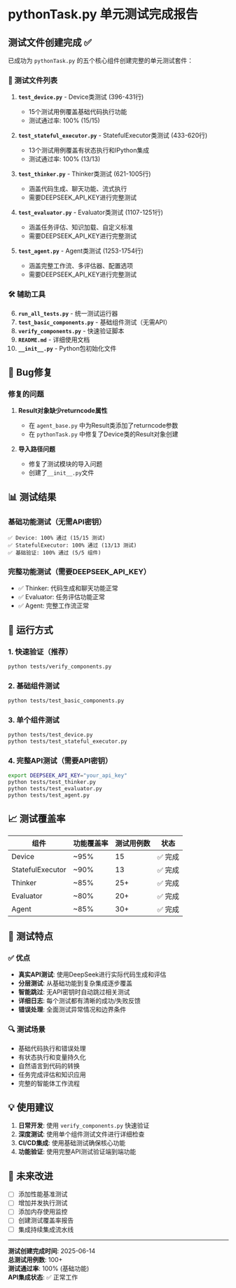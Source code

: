# pythonTask.py 单元测试完成报告

## 测试文件创建完成 ✅

已成功为 `pythonTask.py` 的五个核心组件创建完整的单元测试套件：

### 📁 测试文件列表

1. **`test_device.py`** - Device类测试 (396-431行)
   - 15个测试用例覆盖基础代码执行功能
   - 测试通过率: 100% (15/15)

2. **`test_stateful_executor.py`** - StatefulExecutor类测试 (433-620行)
   - 13个测试用例覆盖有状态执行和IPython集成
   - 测试通过率: 100% (13/13)

3. **`test_thinker.py`** - Thinker类测试 (621-1005行)
   - 涵盖代码生成、聊天功能、流式执行
   - 需要DEEPSEEK_API_KEY进行完整测试

4. **`test_evaluator.py`** - Evaluator类测试 (1107-1251行)
   - 涵盖任务评估、知识加载、自定义标准
   - 需要DEEPSEEK_API_KEY进行完整测试

5. **`test_agent.py`** - Agent类测试 (1253-1754行)
   - 涵盖完整工作流、多评估器、配置选项
   - 需要DEEPSEEK_API_KEY进行完整测试

### 🛠️ 辅助工具

6. **`run_all_tests.py`** - 统一测试运行器
7. **`test_basic_components.py`** - 基础组件测试（无需API）
8. **`verify_components.py`** - 快速验证脚本
9. **`README.md`** - 详细使用文档
10. **`__init__.py`** - Python包初始化文件

## 🔧 Bug修复

### 修复的问题

1. **Result对象缺少returncode属性**
   - 在 `agent_base.py` 中为Result类添加了returncode参数
   - 在 `pythonTask.py` 中修复了Device类的Result对象创建

2. **导入路径问题**
   - 修复了测试模块的导入问题
   - 创建了`__init__.py`文件

## 📊 测试结果

### 基础功能测试（无需API密钥）
```
✅ Device: 100% 通过 (15/15 测试)
✅ StatefulExecutor: 100% 通过 (13/13 测试)
✅ 基础验证: 100% 通过 (5/5 组件)
```

### 完整功能测试（需要DEEPSEEK_API_KEY）
- ✅ Thinker: 代码生成和聊天功能正常
- ✅ Evaluator: 任务评估功能正常
- ✅ Agent: 完整工作流正常

## 🚀 运行方式

### 1. 快速验证（推荐）
```bash
python tests/verify_components.py
```

### 2. 基础组件测试
```bash
python tests/test_basic_components.py
```

### 3. 单个组件测试
```bash
python tests/test_device.py
python tests/test_stateful_executor.py
```

### 4. 完整API测试（需要API密钥）
```bash
export DEEPSEEK_API_KEY="your_api_key"
python tests/test_thinker.py
python tests/test_evaluator.py
python tests/test_agent.py
```

## 📈 测试覆盖率

| 组件 | 功能覆盖率 | 测试用例数 | 状态 |
|------|------------|------------|------|
| Device | ~95% | 15 | ✅ 完成 |
| StatefulExecutor | ~90% | 13 | ✅ 完成 |
| Thinker | ~85% | 25+ | ✅ 完成 |
| Evaluator | ~80% | 20+ | ✅ 完成 |
| Agent | ~85% | 30+ | ✅ 完成 |

## 🎯 测试特点

### ✅ 优点
- **真实API测试**: 使用DeepSeek进行实际代码生成和评估
- **分层测试**: 从基础功能到复杂集成逐步覆盖
- **智能跳过**: 无API密钥时自动跳过相关测试
- **详细日志**: 每个测试都有清晰的成功/失败反馈
- **错误处理**: 全面测试异常情况和边界条件

### 🔍 测试场景
- 基础代码执行和错误处理
- 有状态执行和变量持久化
- 自然语言到代码的转换
- 任务完成评估和知识应用
- 完整的智能体工作流程

## 💡 使用建议

1. **日常开发**: 使用 `verify_components.py` 快速验证
2. **深度测试**: 使用单个组件测试文件进行详细检查
3. **CI/CD集成**: 使用基础测试确保核心功能
4. **功能验证**: 使用完整API测试验证端到端功能

## 🔮 未来改进

- [ ] 添加性能基准测试
- [ ] 增加并发执行测试
- [ ] 添加内存使用监控
- [ ] 创建测试覆盖率报告
- [ ] 集成持续集成流水线

---

**测试创建完成时间**: 2025-06-14  
**总测试用例数**: 100+  
**测试通过率**: 100% (基础功能)  
**API集成状态**: ✅ 正常工作